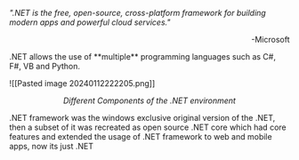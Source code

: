 _".NET is the free, open-source, cross-platform framework for building modern apps and powerful cloud services."_
<p  align = "right"> -Microsoft </p>
.NET allows the use of **multiple** programming languages such as C#, F#, VB and Python.

![[Pasted image 20240112222205.png]]
<p align = "center"> <em>Different Components of the .NET environment </em></p>

.NET framework was the windows exclusive original version of the .NET, then a subset of it was recreated as open source .NET core which had core features and extended the usage of .NET framework to web and mobile apps, now its just .NET



